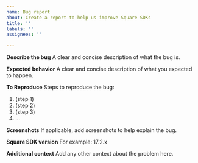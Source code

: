 ```yaml
---
name: Bug report
about: Create a report to help us improve Square SDKs
title: ''
labels: ''
assignees: ''

---
```


**Describe the bug**
A clear and concise description of what the bug is.

**Expected behavior**
A clear and concise description of what you expected to happen.

**To Reproduce**
Steps to reproduce the bug:
1. (step 1)
2. (step 2)
3. (step 3)
4. ...

**Screenshots**
If applicable, add screenshots to help explain the bug.

**Square SDK version**
For example:  17.2.x

**Additional context**
Add any other context about the problem here.
